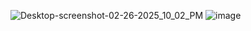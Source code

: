 ![Desktop-screenshot-02-26-2025_10_02_PM](https://github.com/user-attachments/assets/ef5b45af-953d-4438-9945-0955586fbc36)
![image](https://github.com/user-attachments/assets/cf797eb8-2700-4f05-8e27-7e474ee33ac7)

